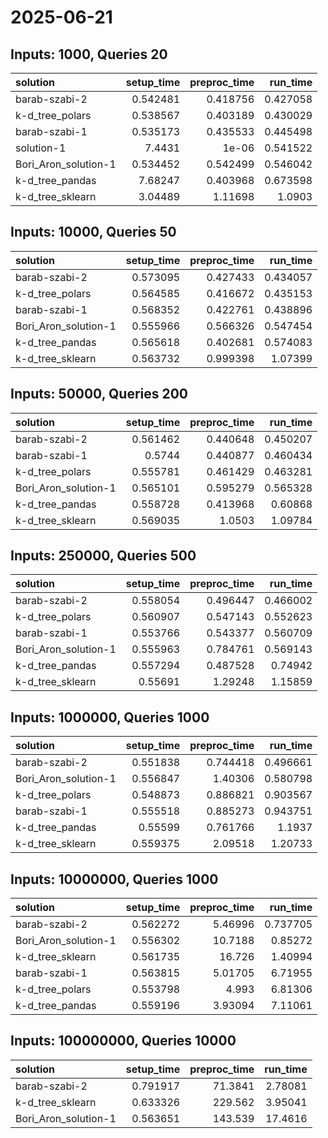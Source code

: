 # 2025-06-21

## Inputs: 1000, Queries 20

| solution             |   setup_time |   preproc_time |   run_time |
|:---------------------|-------------:|---------------:|-----------:|
| barab-szabi-2        |     0.542481 |       0.418756 |   0.427058 |
| k-d_tree_polars      |     0.538567 |       0.403189 |   0.430029 |
| barab-szabi-1        |     0.535173 |       0.435533 |   0.445498 |
| solution-1           |     7.4431   |       1e-06    |   0.541522 |
| Bori_Aron_solution-1 |     0.534452 |       0.542499 |   0.546042 |
| k-d_tree_pandas      |     7.68247  |       0.403968 |   0.673598 |
| k-d_tree_sklearn     |     3.04489  |       1.11698  |   1.0903   |

## Inputs: 10000, Queries 50

| solution             |   setup_time |   preproc_time |   run_time |
|:---------------------|-------------:|---------------:|-----------:|
| barab-szabi-2        |     0.573095 |       0.427433 |   0.434057 |
| k-d_tree_polars      |     0.564585 |       0.416672 |   0.435153 |
| barab-szabi-1        |     0.568352 |       0.422761 |   0.438896 |
| Bori_Aron_solution-1 |     0.555966 |       0.566326 |   0.547454 |
| k-d_tree_pandas      |     0.565618 |       0.402681 |   0.574083 |
| k-d_tree_sklearn     |     0.563732 |       0.999398 |   1.07399  |

## Inputs: 50000, Queries 200

| solution             |   setup_time |   preproc_time |   run_time |
|:---------------------|-------------:|---------------:|-----------:|
| barab-szabi-2        |     0.561462 |       0.440648 |   0.450207 |
| barab-szabi-1        |     0.5744   |       0.440877 |   0.460434 |
| k-d_tree_polars      |     0.555781 |       0.461429 |   0.463281 |
| Bori_Aron_solution-1 |     0.565101 |       0.595279 |   0.565328 |
| k-d_tree_pandas      |     0.558728 |       0.413968 |   0.60868  |
| k-d_tree_sklearn     |     0.569035 |       1.0503   |   1.09784  |

## Inputs: 250000, Queries 500

| solution             |   setup_time |   preproc_time |   run_time |
|:---------------------|-------------:|---------------:|-----------:|
| barab-szabi-2        |     0.558054 |       0.496447 |   0.466002 |
| k-d_tree_polars      |     0.560907 |       0.547143 |   0.552623 |
| barab-szabi-1        |     0.553766 |       0.543377 |   0.560709 |
| Bori_Aron_solution-1 |     0.555963 |       0.784761 |   0.569143 |
| k-d_tree_pandas      |     0.557294 |       0.487528 |   0.74942  |
| k-d_tree_sklearn     |     0.55691  |       1.29248  |   1.15859  |

## Inputs: 1000000, Queries 1000

| solution             |   setup_time |   preproc_time |   run_time |
|:---------------------|-------------:|---------------:|-----------:|
| barab-szabi-2        |     0.551838 |       0.744418 |   0.496661 |
| Bori_Aron_solution-1 |     0.556847 |       1.40306  |   0.580798 |
| k-d_tree_polars      |     0.548873 |       0.886821 |   0.903567 |
| barab-szabi-1        |     0.555518 |       0.885273 |   0.943751 |
| k-d_tree_pandas      |     0.55599  |       0.761766 |   1.1937   |
| k-d_tree_sklearn     |     0.559375 |       2.09518  |   1.20733  |

## Inputs: 10000000, Queries 1000

| solution             |   setup_time |   preproc_time |   run_time |
|:---------------------|-------------:|---------------:|-----------:|
| barab-szabi-2        |     0.562272 |        5.46996 |   0.737705 |
| Bori_Aron_solution-1 |     0.556302 |       10.7188  |   0.85272  |
| k-d_tree_sklearn     |     0.561735 |       16.726   |   1.40994  |
| barab-szabi-1        |     0.563815 |        5.01705 |   6.71955  |
| k-d_tree_polars      |     0.553798 |        4.993   |   6.81306  |
| k-d_tree_pandas      |     0.559196 |        3.93094 |   7.11061  |

## Inputs: 100000000, Queries 10000

| solution             |   setup_time |   preproc_time |   run_time |
|:---------------------|-------------:|---------------:|-----------:|
| barab-szabi-2        |     0.791917 |        71.3841 |    2.78081 |
| k-d_tree_sklearn     |     0.633326 |       229.562  |    3.95041 |
| Bori_Aron_solution-1 |     0.563651 |       143.539  |   17.4616  |